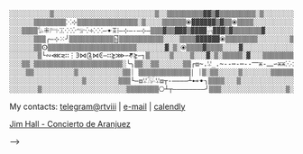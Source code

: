 

```bash
░░░░░░░░░░▒░░░░░░░░░░░░░░░░░░░░░░░░░▒░░▒▒▒▒▒▒▒▒▒▓▓▒▓▒▒▒▒▒▒▒▒▒░▒░░░░░░░░▒░░░░░░░░░░░░░░░░░░░░░░░░░░░░░░░░░░░░░░░
░░░░░░▒▒▒▒▒▒▒▒⁙⊹▒▒▒▒▒▒▒▒▒▒▒▒▒▒▒░▒░░░░▒▒▒▒▒▒⦿▓▓▓▓▓▓▒▓▒▒⦿▒▒▒▒░░░░░░░░░░░░░░░▒░░░░░░▒░░░░░░░░░░░░░░░░░░░░░░░░░░░░░
░░░▒▒▒▒𓅊⁜𓁀⁖⁞⁙⁖⁛𓅠⁛༓⁙⁖―ꔹꔯ⁞―⊹―-―⊹―▒▒▒▓▒▒▓▓▓▒▓▓▓▓𓃻▓▓▓▒▓▒▒▒▒▒▒▒▓░░░░░░░░░░░▒▒▒▒▒▒▒▒▒▒▒▒▒▒▒▒▒▒▒▒▒▒░░░░░░░░░░░░░░░░
░░░░░░▒▒▒╭―⊹⁙╯▒▒▒▒▒▒▒▒▒▒▒🁶▒▒▒▒▒▒▒▒▒▒▒░░░░▒▒▒▒▓▓▓▓▓▓⦿▒▒▒▒▒▒▒▒░░░░░░░░▒░░░▒▒𓄃░⑁ꔯ༒⎻⁞⎻⎻⧈ꗹ𓅮ꗹ⧈▒░▒░░░░░░░░░░░░░░░
░░░░░░▒▒ⵙ▒▒▒▒▒▒▒▒▒▒▒▒▒▒▒▒▒▒▒▒▒▒░░░░░░░▓░▒░⦿▒▒▒▒▓▒▒▒▒░░░░▓░░░░░░░░░░░░░░▒▒▒▒▒▒▒▒▒▒▒▒▒▒▒▒▒▒▒▒░░░░░░░░░░░░░░░░░░
░░░░░░░▒└∾⋘⋜∷⋮Ͽ⋈༊⋈Ͼ―∷⋩⋙∽𑖕⋩∽┐▒░░░░░▒░░░░▒░░░▓░▒░▒▒▒▒▒░▓░░░▒▒▒▒▒▒▒▒▒▒░▒▒▒░░▒▒▒▒▒▒▒▒░░░░░░░░░░░░▒░░░░▒░░░░░░░░░░
░░░▒▒░▒▒▒▒▒▒▒▒▒▒▒▒▒▒▒▒▒▒▒▒▒▒░╰╮▒▒░░▒▒░░░░░░▒▒┌⧈~.ꗹ_.~--⋯-⋯--⎻⁜-⎼∽⁜⁜⁙⁖-╮┐----┐▒░░░░░░░░░░▒░░░░░░░░░░░░░░▒▒░░░░░░░░
░░░░▒▒░░░░░░░░░░▒░░░░░░░░░░░▒▒⏐ ▒▒▒▒▒▒▒▒▒▒▒▒▒￨ ⏐▒░▒▒░░░░░▒░░░░░░░▒▒▒▒▒▒⎝╰⧊ꔯ𒂝𓃷░░░░░░░░░░▒░░░░▒▒▒░░░░░░░░░░░░░
░░░░░░░░░░░░░░░░░░▒░░░░░░░░▒▒▒└―⧈ꗹ𓅮ꗹ⧈┬-――――┴⊷ꔹ╮▒▒▒▒░░░▒░░░░░░░░░░░░░░░▒▒▒░░░░░░░░░░░░░░░░░░░░░░░░░░▒░░░░░░░░░
░░░░░░░▒░░░░░░░░░░░░░░░░░░░░░▒▒▒▒▒▒▒▒⎔┴┬――――――――╯▒▒▒░░░░░░░░░░░░░░░░▒░░░░░░░░░░░░░░░░░░░░░░░░░░░░░░░░░░░░░░░░░░░
```
 My contacts: [telegram@rtviii](https://t.me/rtviii) | [e-mail](mailto:rtkushner@gmail.com) | [calendly](https://calendly.com/rxz/) 

[Jim Hall - Concierto de Aranjuez](https://www.youtube.com/watch?v=1DBissQmnZs&ab_channel=AdanKarl%C4%B1)


<!-- ░▒▓
<!--  
ⵙܮࠁ
   ⏐ ᒫ⊹―╮ⵙ
⊷ ╰⫷|⫸╯
╰╭╮╯
┘┐⏐└┌⎔
◜◝◞◟⏉
⊹―
┴┬ᒬᒫᒦᒨ
--> -->
